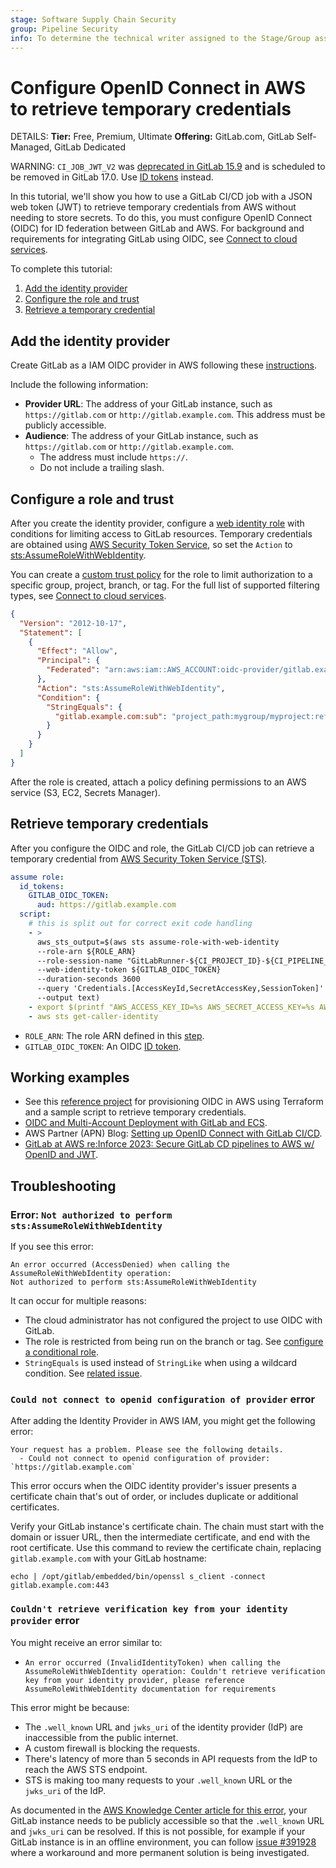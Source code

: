 ```yaml
---
stage: Software Supply Chain Security
group: Pipeline Security
info: To determine the technical writer assigned to the Stage/Group associated with this page, see https://handbook.gitlab.com/handbook/product/ux/technical-writing/#assignments
---
```


# Configure OpenID Connect in AWS to retrieve temporary credentials

DETAILS:
**Tier:** Free, Premium, Ultimate
**Offering:** GitLab.com, GitLab Self-Managed, GitLab Dedicated

WARNING:
`CI_JOB_JWT_V2` was [deprecated in GitLab 15.9](../../../update/deprecations.md#old-versions-of-json-web-tokens-are-deprecated)
and is scheduled to be removed in GitLab 17.0. Use [ID tokens](../../yaml/index.md#id_tokens) instead.

In this tutorial, we'll show you how to use a GitLab CI/CD job with a JSON web token (JWT) to retrieve temporary credentials from AWS without needing to store secrets.
To do this, you must configure OpenID Connect (OIDC) for ID federation between GitLab and AWS. For background and requirements for integrating GitLab using OIDC, see [Connect to cloud services](../index.md).

To complete this tutorial:

1. [Add the identity provider](#add-the-identity-provider)
1. [Configure the role and trust](#configure-a-role-and-trust)
1. [Retrieve a temporary credential](#retrieve-temporary-credentials)

## Add the identity provider

Create GitLab as a IAM OIDC provider in AWS following these [instructions](https://docs.aws.amazon.com/IAM/latest/UserGuide/id_roles_providers_create_oidc.html).

Include the following information:

- **Provider URL**: The address of your GitLab instance, such as `https://gitlab.com` or `http://gitlab.example.com`. This address must be publicly accessible.
- **Audience**: The address of your GitLab instance, such as `https://gitlab.com` or `http://gitlab.example.com`.
  - The address must include `https://`.
  - Do not include a trailing slash.

## Configure a role and trust

After you create the identity provider, configure a [web identity role](https://docs.aws.amazon.com/IAM/latest/UserGuide/id_roles_create_for-idp_oidc.html) with conditions for limiting access to GitLab resources. Temporary credentials are obtained using [AWS Security Token Service](https://docs.aws.amazon.com/STS/latest/APIReference/welcome.html), so set the `Action` to [sts:AssumeRoleWithWebIdentity](https://docs.aws.amazon.com/STS/latest/APIReference/API_AssumeRoleWithWebIdentity.html).

You can create a [custom trust policy](https://docs.aws.amazon.com/IAM/latest/UserGuide/id_roles_create_for-custom.html)
for the role to limit authorization to a specific group, project, branch, or tag.
For the full list of supported filtering types, see [Connect to cloud services](../index.md#configure-a-conditional-role-with-oidc-claims).

```json
{
  "Version": "2012-10-17",
  "Statement": [
    {
      "Effect": "Allow",
      "Principal": {
        "Federated": "arn:aws:iam::AWS_ACCOUNT:oidc-provider/gitlab.example.com"
      },
      "Action": "sts:AssumeRoleWithWebIdentity",
      "Condition": {
        "StringEquals": {
          "gitlab.example.com:sub": "project_path:mygroup/myproject:ref_type:branch:ref:main"
        }
      }
    }
  ]
}
```

After the role is created, attach a policy defining permissions to an AWS service (S3, EC2, Secrets Manager).

## Retrieve temporary credentials

After you configure the OIDC and role, the GitLab CI/CD job can retrieve a temporary credential from [AWS Security Token Service (STS)](https://docs.aws.amazon.com/STS/latest/APIReference/welcome.html).

```yaml
assume role:
  id_tokens:
    GITLAB_OIDC_TOKEN:
      aud: https://gitlab.example.com
  script:
    # this is split out for correct exit code handling
    - >
      aws_sts_output=$(aws sts assume-role-with-web-identity
      --role-arn ${ROLE_ARN}
      --role-session-name "GitLabRunner-${CI_PROJECT_ID}-${CI_PIPELINE_ID}"
      --web-identity-token ${GITLAB_OIDC_TOKEN}
      --duration-seconds 3600
      --query 'Credentials.[AccessKeyId,SecretAccessKey,SessionToken]'
      --output text)
    - export $(printf "AWS_ACCESS_KEY_ID=%s AWS_SECRET_ACCESS_KEY=%s AWS_SESSION_TOKEN=%s" $aws_sts_output)
    - aws sts get-caller-identity
```

- `ROLE_ARN`: The role ARN defined in this [step](#configure-a-role-and-trust).
- `GITLAB_OIDC_TOKEN`: An OIDC [ID token](../../yaml/index.md#id_tokens).

## Working examples

- See this [reference project](https://gitlab.com/guided-explorations/aws/configure-openid-connect-in-aws) for provisioning OIDC in AWS using Terraform and a sample script to retrieve temporary credentials.
- [OIDC and Multi-Account Deployment with GitLab and ECS](https://gitlab.com/guided-explorations/aws/oidc-and-multi-account-deployment-with-ecs).
- AWS Partner (APN) Blog: [Setting up OpenID Connect with GitLab CI/CD](https://aws.amazon.com/blogs/apn/setting-up-openid-connect-with-gitlab-ci-cd-to-provide-secure-access-to-environments-in-aws-accounts/).
- [GitLab at AWS re:Inforce 2023: Secure GitLab CD pipelines to AWS w/ OpenID and JWT](https://www.youtube.com/watch?v=xWQGADDVn8g).

## Troubleshooting

### Error: `Not authorized to perform sts:AssumeRoleWithWebIdentity`

If you see this error:

```plaintext
An error occurred (AccessDenied) when calling the AssumeRoleWithWebIdentity operation:
Not authorized to perform sts:AssumeRoleWithWebIdentity
```

It can occur for multiple reasons:

- The cloud administrator has not configured the project to use OIDC with GitLab.
- The role is restricted from being run on the branch or tag. See [configure a conditional role](../index.md).
- `StringEquals` is used instead of `StringLike` when using a wildcard condition. See [related issue](https://gitlab.com/guided-explorations/aws/configure-openid-connect-in-aws/-/issues/2#note_852901934).

### `Could not connect to openid configuration of provider` error

After adding the Identity Provider in AWS IAM, you might get the following error:

```plaintext
Your request has a problem. Please see the following details.
  - Could not connect to openid configuration of provider: `https://gitlab.example.com`
```

This error occurs when the OIDC identity provider's issuer presents a certificate chain
that's out of order, or includes duplicate or additional certificates.

Verify your GitLab instance's certificate chain. The chain must start with the domain or issuer URL,
then the intermediate certificate, and end with the root certificate. Use this command to
review the certificate chain, replacing `gitlab.example.com` with your GitLab hostname:

```shell
echo | /opt/gitlab/embedded/bin/openssl s_client -connect gitlab.example.com:443
```

### `Couldn't retrieve verification key from your identity provider` error

You might receive an error similar to:

- `An error occurred (InvalidIdentityToken) when calling the AssumeRoleWithWebIdentity operation: Couldn't retrieve verification key from your identity provider, please reference AssumeRoleWithWebIdentity documentation for requirements`

This error might be because:

- The `.well_known` URL and `jwks_uri` of the identity provider (IdP) are inaccessible from the public internet.
- A custom firewall is blocking the requests.
- There's latency of more than 5 seconds in API requests from the IdP to reach the AWS STS endpoint.
- STS is making too many requests to your `.well_known` URL or the `jwks_uri` of the IdP.

As documented in the [AWS Knowledge Center article for this error](https://repost.aws/knowledge-center/iam-sts-invalididentitytoken),
your GitLab instance needs to be publicly accessible so that the `.well_known` URL and `jwks_uri` can be resolved.
If this is not possible, for example if your GitLab instance is in an offline environment,
you can follow [issue #391928](https://gitlab.com/gitlab-org/gitlab/-/issues/391928)
where a workaround and more permanent solution is being investigated.
